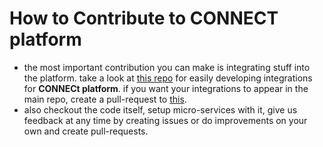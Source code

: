 # How to Contribute to CONNECT platform

* the most important contribution you can make is integrating stuff into the platform. take a look at [this repo](https://github.com/CONNECT-platform/connect-platform-package-boilerplate) for easily developing integrations for **CONNECt platform**. if you want your integrations to appear in the main repo, create a pull-request to [this](https://github.com/CONNECT-platform/connect-repo).
* also checkout the code itself, setup micro-services with it, give us feedback at any time by creating issues or do improvements on your own and create pull-requests.
